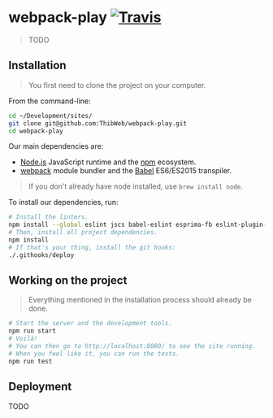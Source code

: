 webpack-play [![Travis](https://img.shields.io/travis/ThibWeb/webpack-play.svg?style=flat-square)](https://travis-ci.org/ThibWeb/webpack-play)
==========

> TODO
## Installation

> You first need to clone the project on your computer.

From the command-line:

```sh
cd ~/Development/sites/
git clone git@github.com:ThibWeb/webpack-play.git
cd webpack-play
```

Our main dependencies are:

- [Node.js](nodejs.org) JavaScript runtime and the [npm](https://www.npmjs.com/) ecosystem.
- [webpack](https://webpack.github.io/) module bundler and the [Babel](https://babeljs.io/) ES6/ES2015 transpiler.

> If you don't already have node installed, use `brew install node`.

To install our dependencies, run:

```sh
# Install the linters.
npm install --global eslint jscs babel-eslint esprima-fb eslint-plugin-react
# Then, install all project dependencies.
npm install
# If that's your thing, install the git hooks:
./.githooks/deploy
```

## Working on the project

> Everything mentioned in the installation process should already be done.

~~~sh
# Start the server and the development tools.
npm run start
# Voilà!
# You can then go to http://localhost:8080/ to see the site running.
# When you feel like it, you can run the tests.
npm run test
~~~

## Deployment

TODO
